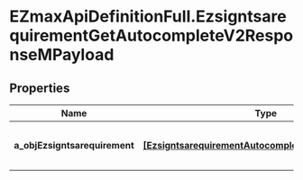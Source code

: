 # EZmaxApiDefinitionFull.EzsigntsarequirementGetAutocompleteV2ResponseMPayload

## Properties

Name | Type | Description | Notes
------------ | ------------- | ------------- | -------------
**a_objEzsigntsarequirement** | [**[EzsigntsarequirementAutocompleteElementResponse]**](EzsigntsarequirementAutocompleteElementResponse.md) | An array of Ezsigntsarequirement autocomplete element response. | 


